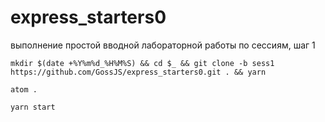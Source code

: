 # express_starters0

выполнение простой вводной лабораторной работы по сессиям, шаг 1

`mkdir $(date +%Y%m%d_%H%M%S) && cd $_ && git clone -b sess1 https://github.com/GossJS/express_starters0.git . && yarn`

`atom .`

`yarn start`
